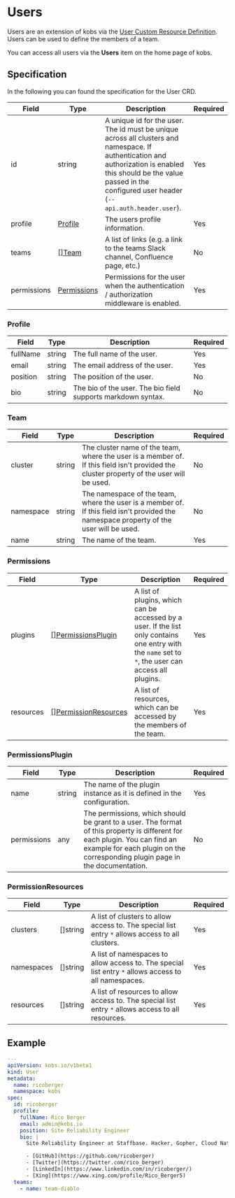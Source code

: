 # Users

Users are an extension of kobs via the [User Custom Resource Definition](https://github.com/kobsio/kobs/blob/main/deploy/kustomize/crds/kobs.io_users.yaml). Users can be used to define the members of a team.

You can access all users via the **Users** item on the home page of kobs.

## Specification

In the following you can found the specification for the User CRD.

| Field | Type | Description | Required |
| ----- | ---- | ----------- | -------- |
| id | string | A unique id for the user. The id must be unique across all clusters and namespace. If authentication and authorization is enabled this should be the value passed in the configured user header (`--api.auth.header.user`). | Yes |
| profile | [Profile](#profile) | The users profile information. | Yes |
| teams | [[]Team](#team) | A list of links (e.g. a link to the teams Slack channel, Confluence page, etc.) | No |
| permissions | [Permissions](#permissions) | Permissions for the user when the authentication / authorization middleware is enabled. | Yes |

### Profile

| Field | Type | Description | Required |
| ----- | ---- | ----------- | -------- |
| fullName | string | The full name of the user. | Yes |
| email | string | The email address of the user. | Yes |
| position | string | The position of the user. | No |
| bio | string | The bio of the user. The bio field supports markdown syntax. | No |

### Team

| Field | Type | Description | Required |
| ----- | ---- | ----------- | -------- |
| cluster | string | The cluster name of the team, where the user is a member of. If this field isn't provided the cluster property of the user will be used. | No |
| namespace | string | The namespace of the team, where the user is a member of. If this field isn't provided the namespace property of the user will be used. | No |
| name | string | The name of the team. | Yes |

### Permissions

| Field | Type | Description | Required |
| ----- | ---- | ----------- | -------- |
| plugins | [[]PermissionsPlugin](#permissionsplugin) | A list of plugins, which can be accessed by a user. If the list only contains one entry with the `name` set to `*`, the user can access all plugins. | Yes |
| resources | [[]PermissionResources](#permissionresources) | A list of resources, which can be accessed by the members of the team. | Yes |

### PermissionsPlugin

| Field | Type | Description | Required |
| ----- | ---- | ----------- | -------- |
| name | string | The name of the plugin instance as it is defined in the configuration. | Yes |
| permissions | any | The permissions, which should be grant to a user. The format of this property is different for each plugin. You can find an example for each plugin on the corresponding plugin page in the documentation. | No |

### PermissionResources

| Field | Type | Description | Required |
| ----- | ---- | ----------- | -------- |
| clusters | []string | A list of clusters to allow access to. The special list entry `*` allows access to all clusters. | Yes |
| namespaces | []string | A list of namespaces to allow access to. The special list entry `*` allows access to all namespaces. | Yes |
| resources | []string | A list of resources to allow access to. The special list entry `*` allows access to all resources. | Yes |

## Example

```yaml
---
apiVersion: kobs.io/v1beta1
kind: User
metadata:
  name: ricoberger
  namespace: kobs
spec:
  id: ricoberger
  profile:
    fullName: Rico Berger
    email: admin@kobs.io
    position: Site Reliability Engineer
    bio: |
      Site Reliability Engineer at Staffbase. Hacker, Gopher, Cloud Native Enthusiast.

      - [GitHub](https://github.com/ricoberger)
      - [Twitter](https://twitter.com/rico_berger)
      - [LinkedIn](https://www.linkedin.com/in/ricoberger/)
      - [Xing](https://www.xing.com/profile/Rico_Berger5)
  teams:
    - name: team-diablo
```
